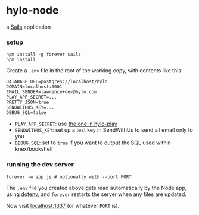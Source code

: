 # hylo-node

a [Sails](http://sailsjs.org) application

### setup

```shell
npm install -g forever sails
npm install
```

Create a `.env` file in the root of the working copy, with contents like this:
```
DATABASE_URL=postgres://localhost/hylo
DOMAIN=localhost:3001
EMAIL_SENDER=lawrence+dev@hylo.com
PLAY_APP_SECRET=...
PRETTY_JSON=true
SENDWITHUS_KEY=...
DEBUG_SQL=false
```
* `PLAY_APP_SECRET`: use [the one in hylo-play](https://github.com/Hylozoic/hylo-play/blob/master/conf/application.conf)
* `SENDWITHUS_KEY`: set up a test key in SendWithUs to send all email only to you
* `DEBUG_SQL`: set to `true` if you want to output the SQL used within knex/bookshelf

### running the dev server

```shell
forever -w app.js # optionally with --port PORT
```

The `.env` file you created above gets read automatically by the Node app, using [dotenv](http://www.npmjs.org/package/dotenv), and `forever` restarts the server when any files are updated.

Now visit [localhost:1337](http://localhost:1337) (or whatever `PORT` is).
